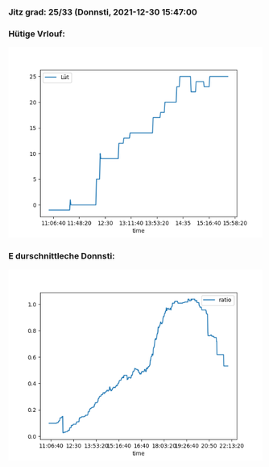### Jitz grad: 25/33 (Donnsti, 2021-12-30 15:47:00

### Hütige Vrlouf:
![Graph](Today.png)

### E durschnittleche Donnsti:
![Graph](Donnsti.png)